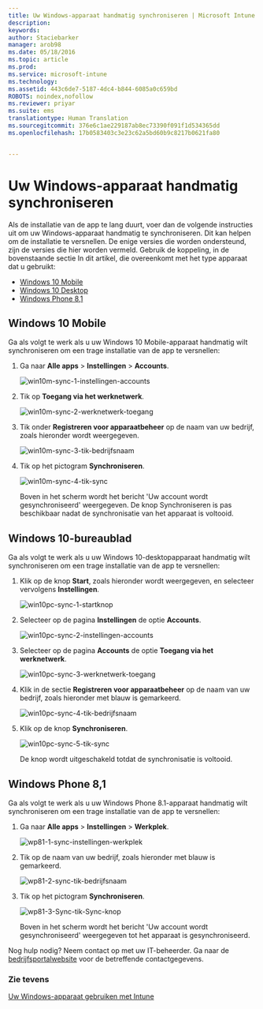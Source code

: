 ```yaml
---
title: Uw Windows-apparaat handmatig synchroniseren | Microsoft Intune
description: 
keywords: 
author: Staciebarker
manager: arob98
ms.date: 05/18/2016
ms.topic: article
ms.prod: 
ms.service: microsoft-intune
ms.technology: 
ms.assetid: 443c6de7-5187-4dc4-b844-6085a0c659bd
ROBOTS: noindex,nofollow
ms.reviewer: priyar
ms.suite: ems
translationtype: Human Translation
ms.sourcegitcommit: 376e6c1ae229187ab8ec73390f091f1d534365dd
ms.openlocfilehash: 17b0583403c3e23c62a5bd60b9c8217b0621fa80


---
```



# Uw Windows-apparaat handmatig synchroniseren
Als de installatie van de app te lang duurt, voer dan de volgende instructies uit om uw Windows-apparaat handmatig te synchroniseren. Dit kan helpen om de installatie te versnellen. De enige versies die worden ondersteund, zijn de versies die hier worden vermeld. Gebruik de koppeling, in de bovenstaande sectie In dit artikel, die overeenkomt met het type apparaat dat u gebruikt:

* [Windows 10 Mobile](#windows-10-mobile)
* [Windows 10 Desktop](#windows-10-desktop)
* [Windows Phone 8,1](#windows-phone-8-1)


## Windows 10 Mobile
Ga als volgt te werk als u uw Windows 10 Mobile-apparaat handmatig wilt synchroniseren om een trage installatie van de app te versnellen:

1. Ga naar **Alle apps** > **Instellingen** > **Accounts**.

    ![win10m-sync-1-instellingen-accounts](./media/win10m-sync-1-settings-accounts.png)
    
2. Tik op **Toegang via het werknetwerk**.

    ![win10m-sync-2-werknetwerk-toegang](./media/win10m-sync-2-work-access.png)
    
3. Tik onder **Registreren voor apparaatbeheer** op de naam van uw bedrijf, zoals hieronder wordt weergegeven.

    ![win10m-sync-3-tik-bedrijfsnaam](./media/win10m-sync-3-tap-comp-name.png)
    
4. Tik op het pictogram **Synchroniseren**.

    ![win10m-sync-4-tik-sync](./media/win10m-sync-4-tap-sync.png)
    
    Boven in het scherm wordt het bericht 'Uw account wordt gesynchroniseerd' weergegeven. De knop Synchroniseren is pas beschikbaar nadat de synchronisatie van het apparaat is voltooid.

## Windows 10-bureaublad
Ga als volgt te werk als u uw Windows 10-desktopapparaat handmatig wilt synchroniseren om een trage installatie van de app te versnellen:

1. Klik op de knop **Start**, zoals hieronder wordt weergegeven, en selecteer vervolgens **Instellingen**.

    ![win10pc-sync-1-startknop](./media/win10pc-sync-1-start-button.png)
    
2. Selecteer op de pagina **Instellingen** de optie **Accounts**.
 
    ![win10pc-sync-2-instellingen-accounts](./media/win10pc-sync-2-settings-accounts.png)
    
3. Selecteer op de pagina **Accounts** de optie **Toegang via het werknetwerk**.
    
    ![win10pc-sync-3-werknetwerk-toegang](./media/win10pc-sync-3-work-access.png)
    
4. Klik in de sectie **Registreren voor apparaatbeheer** op de naam van uw bedrijf, zoals hieronder met blauw is gemarkeerd.
    
    ![win10pc-sync-4-tik-bedrijfsnaam](./media/win10pc-sync-4-tap-com-name.png)
   
5. Klik op de knop **Synchroniseren**.
    
    ![win10pc-sync-5-tik-sync](./media/win10pc-sync-5-tap-sync.png)
   
   De knop wordt uitgeschakeld totdat de synchronisatie is voltooid.

## Windows Phone 8,1
Ga als volgt te werk als u uw Windows Phone 8.1-apparaat handmatig wilt synchroniseren om een trage installatie van de app te versnellen:

1. Ga naar **Alle apps** > **Instellingen** > **Werkplek**.

    ![wp81-1-sync-instellingen-werkplek](./media/wp81-1-sync-settings-workplace.png)
    
2. Tik op de naam van uw bedrijf, zoals hieronder met blauw is gemarkeerd.

    ![wp81-2-sync-tik-bedrijfsnaam](./media/wp81-2-sync-tap-compname.png)
   
3. Tik op het pictogram **Synchroniseren**.

    ![wp81-3-Sync-tik-Sync-knop](./media/wp81-3-sync-tap-sync-button.png)
    
   Boven in het scherm wordt het bericht 'Uw account wordt gesynchroniseerd' weergegeven tot het apparaat is gesynchroniseerd.

Nog hulp nodig? Neem contact op met uw IT-beheerder. Ga naar de [bedrijfsportalwebsite](http://portal.manage.microsoft.com) voor de betreffende contactgegevens.

### Zie tevens
[Uw Windows-apparaat gebruiken met Intune](using-your-windows-device-with-intune.md)



<!--HONumber=Jul16_HO3-->


